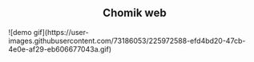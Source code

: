 <div align="center">
  <h2>Chomik web</h2>
</div>
![demo gif](https://user-images.githubusercontent.com/73186053/225972588-efd4bd20-47cb-4e0e-af29-eb606677043a.gif)
